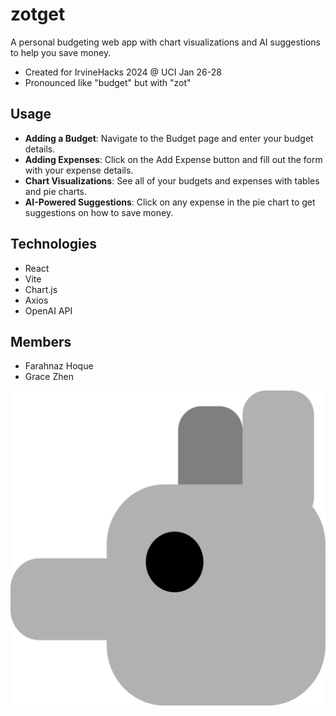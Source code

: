 # zotget 
A personal budgeting web app with chart visualizations and AI suggestions to help you save money.
- Created for IrvineHacks 2024 @ UCI Jan 26-28
- Pronounced like "budget" but with "zot"

## Usage
- **Adding a Budget**: Navigate to the Budget page and enter your budget details.
- **Adding Expenses**: Click on the Add Expense button and fill out the form with your expense details.
- **Chart Visualizations**: See all of your budgets and expenses with tables and pie charts.
- **AI-Powered Suggestions**: Click on any expense in the pie chart to get suggestions on how to save money.

## Technologies
- React
- Vite
- Chart.js
- Axios
- OpenAI API

## Members
- Farahnaz Hoque
- Grace Zhen


![Zotget logo](/react/src/assets/peterLogo.svg)